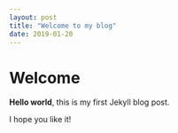 ```yaml
---
layout: post
title: "Welcome to my blog"
date: 2019-01-20
---
```


# Welcome

**Hello world**, this is my first Jekyll blog post.

I hope you like it!
